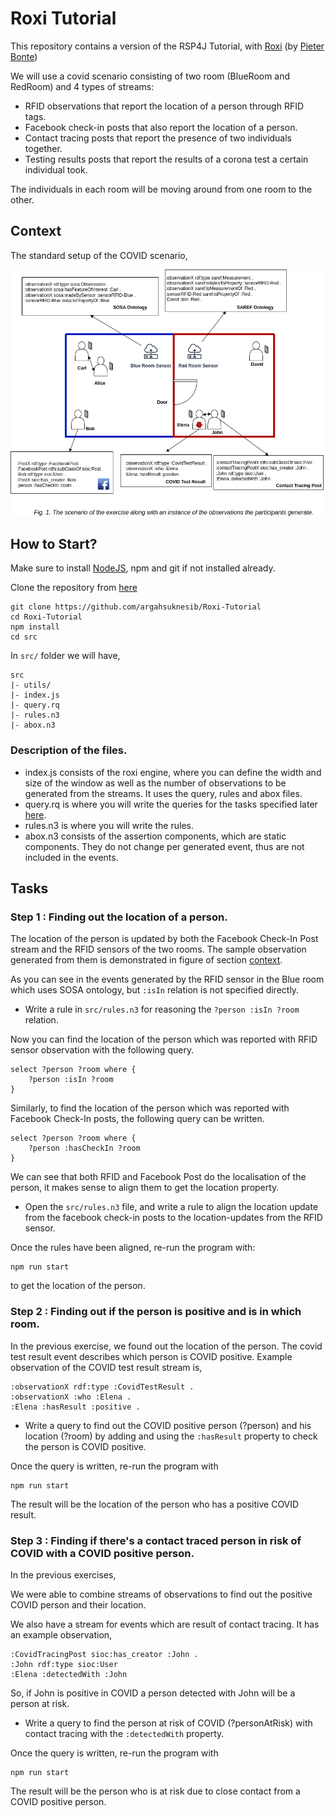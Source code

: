 # Roxi Tutorial

This repository contains a version of the RSP4J Tutorial, with [Roxi](https://github.com/pbonte/roxi) (by [Pieter Bonte](https://pbonte.github.io/))

We will use a covid scenario consisting of two room (BlueRoom and RedRoom) and 4 types of streams:

- RFID observations that report the location of a person through RFID tags.
- Facebook check-in posts that also report the location of a person.
- Contact tracing posts that report the presence of two individuals together.
- Testing results posts that report the results of a corona test a certain individual took.

The individuals in each room will be moving around from one room to the other.

## Context

The standard setup of the COVID scenario,

![COVID Scenario](fig/roxi.png)

## How to Start?

Make sure to install [NodeJS](https://nodejs.org/en/), npm and git if not installed already.

Clone the repository from [here](https://github.com/argahsuknesib/Roxi-Tutorial)

```
git clone https://github.com/argahsuknesib/Roxi-Tutorial
cd Roxi-Tutorial
npm install
cd src
```

In `src/` folder we will have,

```
src
|- utils/
|- index.js
|- query.rq
|- rules.n3
|- abox.n3
```

### Description of the files.

- index.js consists of the roxi engine, where you can define the width and size of the window as well as the number of observations to be generated from the streams. It uses the query, rules and abox files.
- query.rq is where you will write the queries for the tasks specified later [here](#tasks).
- rules.n3 is where you will write the rules.
- abox.n3 consists of the assertion components, which are static components. They do not change per generated event, thus are not included in the events.

## Tasks

### Step 1 : Finding out the location of a person.

The location of the person is updated by both the Facebook Check-In Post stream and the RFID sensors of the two rooms. The sample observation generated from them is demonstrated in figure of section [context](#context).

As you can see in the events generated by the RFID sensor in the Blue room which uses SOSA ontology, but `:isIn` relation is not specified directly.

- Write a rule in `src/rules.n3` for reasoning the `?person :isIn ?room` relation.

Now you can find the location of the person which was reported with RFID sensor observation with the following query.

```
select ?person ?room where {
    ?person :isIn ?room
}
```

Similarly, to find the location of the person which was reported with Facebook Check-In posts, the following query can be written.

```
select ?person ?room where {
    ?person :hasCheckIn ?room
}
```

We can see that both RFID and Facebook Post do the localisation of the person, it makes sense to align them to get the location property.

- Open the `src/rules.n3` file, and write a rule to align the location update from the facebook check-in posts to the location-updates from the RFID sensor.

Once the rules have been aligned, re-run the program with:

```
npm run start
```

to get the location of the person.

### Step 2 : Finding out if the person is positive and is in which room.

In the previous exercise, we found out the location of the person.
The covid test result event describes which person is COVID positive. Example observation of the COVID test result stream is,

```
:observationX rdf:type :CovidTestResult .
:observationX :who :Elena .
:Elena :hasResult :positive .
```

- Write a query to find out the COVID positive person (?person) and his location (?room) by adding and using the `:hasResult` property to check the person is COVID positive.

Once the query is written, re-run the program with

```
npm run start
```

The result will be the location of the person who has a positive COVID result.

### Step 3 : Finding if there's a contact traced person in risk of COVID with a COVID positive person.

In the previous exercises,

We were able to combine streams of observations to find out the positive COVID person and their location.

We also have a stream for events which are result of contact tracing. It has an example observation,

```
:CovidTracingPost sioc:has_creator :John .
:John rdf:type sioc:User
:Elena :detectedWith :John
```

So, if John is positive in COVID a person detected with John will be a person at risk.

- Write a query to find the person at risk of COVID (?personAtRisk) with contact tracing with the `:detectedWith` property.

Once the query is written, re-run the program with

```
npm run start
```

The result will be the person who is at risk due to close contact from a COVID positive person.
